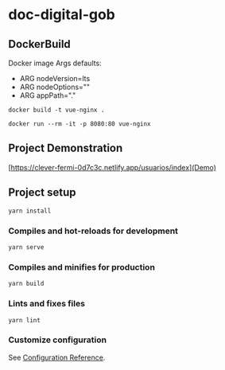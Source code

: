 # doc-digital-gob

## DockerBuild

Docker image Args defaults:

- ARG nodeVersion=lts
- ARG nodeOptions=""
- ARG appPath="."

```
docker build -t vue-nginx .
```
```
docker run --rm -it -p 8080:80 vue-nginx
```

## Project Demonstration
[https://clever-fermi-0d7c3c.netlify.app/usuarios/index](Demo)

## Project setup
```
yarn install
```

### Compiles and hot-reloads for development
```
yarn serve
```

### Compiles and minifies for production
```
yarn build
```

### Lints and fixes files
```
yarn lint
```

### Customize configuration
See [Configuration Reference](https://cli.vuejs.org/config/).
